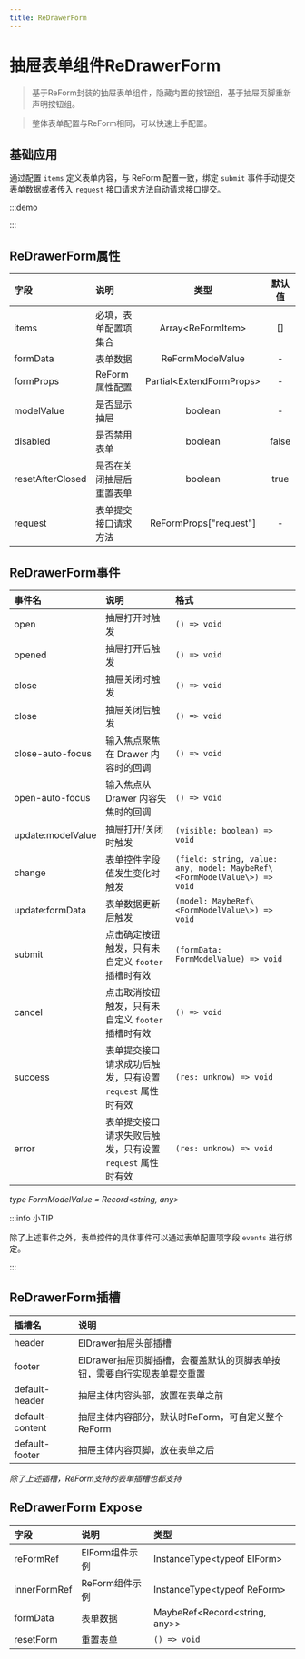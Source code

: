 ```yaml
---
title: ReDrawerForm
---
```


# 抽屉表单组件ReDrawerForm

> 基于ReForm封装的抽屉表单组件，隐藏内置的按钮组，基于抽屉页脚重新声明按钮组。

> 整体表单配置与ReForm相同，可以快速上手配置。

## 基础应用

通过配置 `items` 定义表单内容，与 ReForm 配置一致，绑定 `submit` 事件手动提交表单数据或者传入 `request` 接口请求方法自动请求接口提交。

:::demo

<!--@include: ../demo/form/drawer.md-->

:::

## ReDrawerForm属性

| 字段             | 说明                     |            类型            | 默认值 |
| :--------------- | :----------------------- | :------------------------: | :----: |
| items            | 必填，表单配置项集合     |    Array\<ReFormItem\>     |   []   |
| formData         | 表单数据                 |      ReFormModelValue      |   -    |
| formProps        | ReForm属性配置           | Partial\<ExtendFormProps\> |   -    |
| modelValue       | 是否显示抽屉             |          boolean           |   -    |
| disabled         | 是否禁用表单             |          boolean           | false  |
| resetAfterClosed | 是否在关闭抽屉后重置表单 |          boolean           |  true  |
| request          | 表单提交接口请求方法     |   ReFormProps["request"]   |   -    |

## ReDrawerForm事件

| 事件名            | 说明                                                      | 格式                                                                     |
| :---------------- | :-------------------------------------------------------- | :----------------------------------------------------------------------- |
| open              | 抽屉打开时触发                                            | `() => void`                                                             |
| opened            | 抽屉打开后触发                                            | `() => void`                                                             |
| close             | 抽屉关闭时触发                                            | `() => void`                                                             |
| close             | 抽屉关闭后触发                                            | `() => void`                                                             |
| close-auto-focus  | 输入焦点聚焦在 Drawer 内容时的回调                        | `() => void`                                                             |
| open-auto-focus   | 输入焦点从 Drawer 内容失焦时的回调                        | `() => void`                                                             |
| update:modelValue | 抽屉打开/关闭时触发                                       | `(visible: boolean) => void`                                             |
| change            | 表单控件字段值发生变化时触发                              | `(field: string, value: any, model: MaybeRef\<FormModelValue\>) => void` |
| update:formData   | 表单数据更新后触发                                        | `(model: MaybeRef\<FormModelValue\>) => void`                            |
| submit            | 点击确定按钮触发，只有未自定义 `footer` 插槽时有效        | `(formData: FormModelValue) => void`                                     |
| cancel            | 点击取消按钮触发，只有未自定义 `footer` 插槽时有效        | `() => void`                                                             |
| success           | 表单提交接口请求成功后触发，只有设置 `request` 属性时有效 | `(res: unknow) => void`                                                  |
| error             | 表单提交接口请求失败后触发，只有设置 `request` 属性时有效 | `(res: unknow) => void`                                                  |

_type FormModelValue = Record\<string, any\>_

:::info 小TIP

除了上述事件之外，表单控件的具体事件可以通过表单配置项字段 `events` 进行绑定。

:::

## ReDrawerForm插槽

| 插槽名          | 说明                                                                     |
| :-------------- | :----------------------------------------------------------------------- |
| header          | ElDrawer抽屉头部插槽                                                     |
| footer          | ElDrawer抽屉页脚插槽，会覆盖默认的页脚表单按钮，需要自行实现表单提交重置 |
| default-header  | 抽屉主体内容头部，放置在表单之前                                         |
| default-content | 抽屉主体内容部分，默认时ReForm，可自定义整个ReForm                       |
| default-footer  | 抽屉主体内容页脚，放在表单之后                                           |

_除了上述插槽，ReForm支持的表单插槽也都支持_

## ReDrawerForm Expose

| 字段         | 说明           | 类型                              |
| :----------- | :------------- | :-------------------------------- |
| reFormRef    | ElForm组件示例 | InstanceType\<typeof ElForm\>     |
| innerFormRef | ReForm组件示例 | InstanceType\<typeof ReForm\>     |
| formData     | 表单数据       | MaybeRef\<Record\<string, any\>\> |
| resetForm    | 重置表单       | `() => void`                      |
